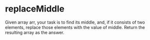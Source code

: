 # replaceMiddle
Given array arr, your task is to find its middle, and, if it consists of two elements, replace those elements with the value of middle. Return the resulting array as the answer.
